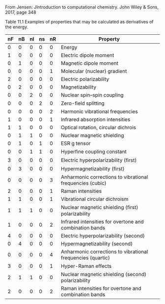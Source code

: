 From Jensen: JIntroduction to computational chemistry. John Wiley & Sons, 2017, page 348

Table 11.1 Examples of properties that may be calculated as derivatives of the energy.

| nF |  nB  |   nI |  ns  |  nR  |  Property                                                    |
|----|------|------|------|------|--------------------------------------------------------------|
| 0  |  0   |   0  |  0   |  0   |  Energy                                                      |
| 1  |  0   |   0  |  0   |  0   |  Electric dipole moment                                      |
| 0  |  1   |   0  |  0   |  0   |  Magnetic dipole moment                                      |
| 0  |  0   |   0  |  0   |  1   |  Molecular (nuclear) gradient                                |
| 2  |  0   |   0  |  0   |  0   |  Electric polarizability                                     |
| 0  |  2   |   0  |  0   |  0   |  Magnetizability                                             |
| 0  |  0   |   2  |  0   |  0   |  Nuclear spin–spin coupling                                  |
| 0  |  0   |   0  |  2   |  0   |  Zero-ﬁeld splitting                                         |
| 0  |  0   |   0  |  0   |  2   |  Harmonic vibrational frequencies                            |
| 1  |  0   |   0  |  0   |  1   |  Infrared absorption intensities                             |
| 1  |  1   |   0  |  0   |  0   |  Optical rotation, circular dichrois                         |
| 0  |  1   |   1  |  0   |  0   |  Nuclear magnetic shielding                                  |
| 0  |  1   |   0  |  1   |  0   |  ESR g tensor                                                |
| 0  |  0   |   1  |  1   |  0   |  Hyperﬁne coupling constant                                  |
| 3  |  0   |   0  |  0   |  0   |  Electric hyperpolarizability (ﬁrst)                         |
| 0  |  3   |   0  |  0   |  0   |  Hypermagnetizability (ﬁrst)                                 |
| 0  |  0   |   0  |  0   |  3   |  Anharmonic corrections to vibrational frequencies (cubic)   |
| 2  |  0   |   0  |  0   |  1   |  Raman intensities                                           |
| 1  |  1   |   0  |  0   |  1   |  Vibrational circular dichroism                              |
| 1  |  1   |   1  |  0   |  0   |  Nuclear magnetic shielding (ﬁrst) polarizability            |
| 1  |  0   |   0  |  0   |  2   |  Infrared intensities for overtone and combination bands     |
| 4  |  0   |   0  |  0   |  0   |  Electric hyperpolarizability (second)                       |
| 0  |  4   |   0  |  0   |  0   |  Hypermagnetizability (second)                               |
| 0  |  0   |   0  |  0   |  4   |  Anharmonic corrections to vibrational frequencies (quartic) |
| 3  |  0   |   0  |  0   |  1   |  Hyper-Raman eﬀects                                          |
| 2  |  1   |   1  |  0   |  0   |  Nuclear magnetic shielding (second) polarizability          |
| 2  |  0   |   0  |  0   |  2   |  Raman intensities for overtone and combination bands        |
